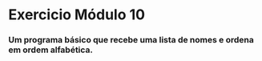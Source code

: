 # Exercicio Módulo 10

### Um programa básico que recebe uma lista de nomes e ordena em ordem alfabética.
